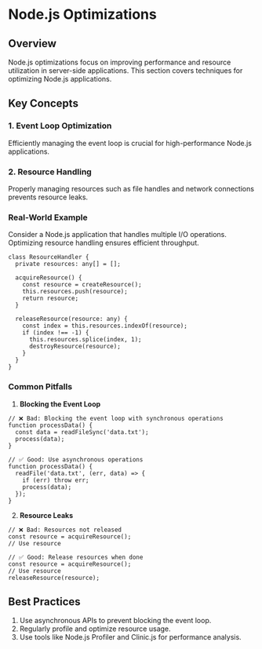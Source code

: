 # Node.js Optimizations

## Overview

Node.js optimizations focus on improving performance and resource utilization in server-side applications. This section covers techniques for optimizing Node.js applications.

## Key Concepts

### 1. Event Loop Optimization

Efficiently managing the event loop is crucial for high-performance Node.js applications.

### 2. Resource Handling

Properly managing resources such as file handles and network connections prevents resource leaks.

### Real-World Example

Consider a Node.js application that handles multiple I/O operations. Optimizing resource handling ensures efficient throughput.

```typescript:preview
class ResourceHandler {
  private resources: any[] = [];

  acquireResource() {
    const resource = createResource();
    this.resources.push(resource);
    return resource;
  }

  releaseResource(resource: any) {
    const index = this.resources.indexOf(resource);
    if (index !== -1) {
      this.resources.splice(index, 1);
      destroyResource(resource);
    }
  }
}
```

### Common Pitfalls

1. **Blocking the Event Loop**

```typescript:preview
// ❌ Bad: Blocking the event loop with synchronous operations
function processData() {
  const data = readFileSync('data.txt');
  process(data);
}

// ✅ Good: Use asynchronous operations
function processData() {
  readFile('data.txt', (err, data) => {
    if (err) throw err;
    process(data);
  });
}
```

2. **Resource Leaks**

```typescript:preview
// ❌ Bad: Resources not released
const resource = acquireResource();
// Use resource

// ✅ Good: Release resources when done
const resource = acquireResource();
// Use resource
releaseResource(resource);
```

## Best Practices

1. Use asynchronous APIs to prevent blocking the event loop.
2. Regularly profile and optimize resource usage.
3. Use tools like Node.js Profiler and Clinic.js for performance analysis.
